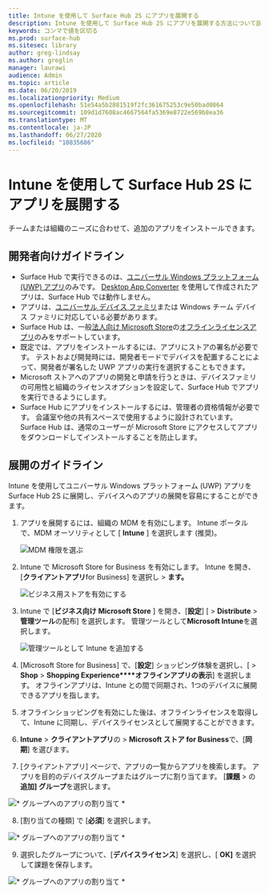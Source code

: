 ```yaml
---
title: Intune を使用して Surface Hub 2S にアプリを展開する
description: Intune を使用して Surface Hub 2S にアプリを展開する方法について説明します。
keywords: コンマで値を区切る
ms.prod: surface-hub
ms.sitesec: library
author: greg-lindsay
ms.author: greglin
manager: laurawi
audience: Admin
ms.topic: article
ms.date: 06/20/2019
ms.localizationpriority: Medium
ms.openlocfilehash: 51e54a5b2881519f2fc361675253c9e50bad0864
ms.sourcegitcommit: 109d1d7608ac4667564fa5369e8722e569b8ea36
ms.translationtype: MT
ms.contentlocale: ja-JP
ms.lasthandoff: 06/27/2020
ms.locfileid: "10835686"
---
```

# Intune を使用して Surface Hub 2S にアプリを展開する

チームまたは組織のニーズに合わせて、追加のアプリをインストールできます。

##  <a name="developer-guidelines"></a>開発者向けガイドライン

- Surface Hub で実行できるのは、[ユニバーサル Windows プラットフォーム (UWP) アプリ](https://msdn.microsoft.com/windows/uwp/get-started/whats-a-uwp)のみです。 [Desktop App Converter](https://docs.microsoft.com/windows/uwp/porting/desktop-to-uwp-run-desktop-app-converter) を使用して作成されたアプリは、Surface Hub では動作しません。
- アプリは、[ユニバーサル デバイス ファミリ](https://msdn.microsoft.com/library/windows/apps/dn894631)または Windows チーム デバイス ファミリに対応している必要があります。
- Surface Hub は、一般[法人向け Microsoft Store](https://businessstore.microsoft.com/store)の[オフラインライセンスアプリ](https://docs.microsoft.com/microsoft-store/distribute-offline-apps)のみをサポートしています。
- 既定では、アプリをインストールするには、アプリにストアの署名が必要です。 テストおよび開発時には、開発者モードでデバイスを配置することによって、開発者が署名した UWP アプリの実行を選択することもできます。
- Microsoft ストアへのアプリの開発と申請を行うときは、デバイスファミリの可用性と組織のライセンスオプションを設定して、Surface Hub でアプリを実行できるようにします。
- Surface Hub にアプリをインストールするには、管理者の資格情報が必要です。 会議室や他の共有スペースで使用するように設計されています。 Surface Hub は、通常のユーザーが Microsoft Store にアクセスしてアプリをダウンロードしてインストールすることを防止します。

##  <a name="deployment-guidelines"></a>展開のガイドライン

Intune を使用してユニバーサル Windows プラットフォーム (UWP) アプリを Surface Hub 2S に展開し、デバイスへのアプリの展開を容易にすることができます。

1. アプリを展開するには、組織の MDM を有効にします。 Intune ポータルで、MDM オーソリティとして [ **Intune** ] を選択します (推奨)。 <br>

    ![MDM 権限を選ぶ](images/sh2-set-intune5.png)

2. Intune で Microsoft Store for Business を有効にします。 Intune を開き、[**クライアントアプリ**for Business] を選択し  >  **ます。** <br>

    ![ビジネス用ストアを有効にする](images/sh2-deploy-apps-sync.png)

3. Intune で [**ビジネス向け Microsoft Store** ] を開き、[**設定**] [  >  **Distribute**  >  **管理ツール**の配布] を選択します。 管理ツールとして**Microsoft Intune**を選択します。 <br>

    ![管理ツールとして Intune を追加する](images/sh2-set-intune8.png)

4. [Microsoft Store for Business] で、[**設定**] ショッピング体験を選択し、[  >  **Shop**  >  **Shopping Experience****オフラインアプリの表示**] を選択します。 オフラインアプリは、Intune との間で同期され、1つのデバイスに展開できるアプリを指します。
5. オフラインショッピングを有効にした後は、オフラインライセンスを取得して、Intune に同期し、デバイスライセンスとして展開することができます。
6. **Intune**  >  **クライアントアプリ**の  >  **Microsoft ストア for Business**で、[**同期**] を選びます。
7. [クライアントアプリ] ページで、アプリの一覧からアプリを検索します。 アプリを目的のデバイスグループまたはグループに割り当てます。 [**課題**  >  の**追加] グループ**を選択します。 <br>

![* グループへのアプリの割り当て *](images/sh2-assign-group.png) <br>

8. [割り当ての種類] で [**必須**] を選択します。 <br>

![* グループへのアプリの割り当て *](images/sh2-add-group.png) <br>

9. 選択したグループについて、[**デバイスライセンス**] を選択し、[ **OK]** を選択して課題を保存します。 <br>
 
![* グループへのアプリの割り当て *](images/sh2-apps-assign.png)
